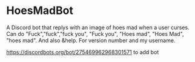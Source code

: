 # HoesMadBot
A Discord bot that replys with an image of hoes mad when a user curses. Can do "Fuck","fuck","fuck you", "Fuck you", "Hoes mad", "Hoes Mad", "hoes mad".
And also &help. For version number and my username.


https://discordbots.org/bot/275469962968301571 to add bot
